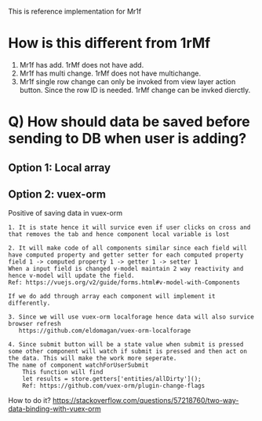 This is reference implementation for Mr1f

# How is this different from 1rMf

1. Mr1f has add. 1rMf does not have add.
2. Mr1f has multi change. 1rMf does not have multichange.
3. Mr1f single row change can only be invoked from view layer action button. Since the row ID is needed.
   1rMf change can be invked dierctly.

# Q) How should data be saved before sending to DB when user is adding?

## Option 1: Local array

## Option 2: vuex-orm

Positive of saving data in vuex-orm

    1. It is state hence it will survice even if user clicks on cross and that removes the tab and hence component local variable is lost

    2. It will make code of all components similar since each field will have computed property and getter setter for each computed property
    field 1 -> computed property 1 -> getter 1 -> setter 1
    When a input field is changed v-model maintain 2 way reactivity and hence v-model will update the field.
    Ref: https://vuejs.org/v2/guide/forms.html#v-model-with-Components

    If we do add through array each component will implement it differently.

    3. Since we will use vuex-orm localforage hence data will also survice browser refresh
       https://github.com/eldomagan/vuex-orm-localforage

    4. Since submit button will be a state value when submit is pressed some other component will watch if submit is pressed and then act on the data. This will make the work more seperate.
    The name of component watchForUserSubmit
        This function will find
        let results = store.getters['entities/allDirty']();
        Ref: https://github.com/vuex-orm/plugin-change-flags

How to do it?
https://stackoverflow.com/questions/57218760/two-way-data-binding-with-vuex-orm
